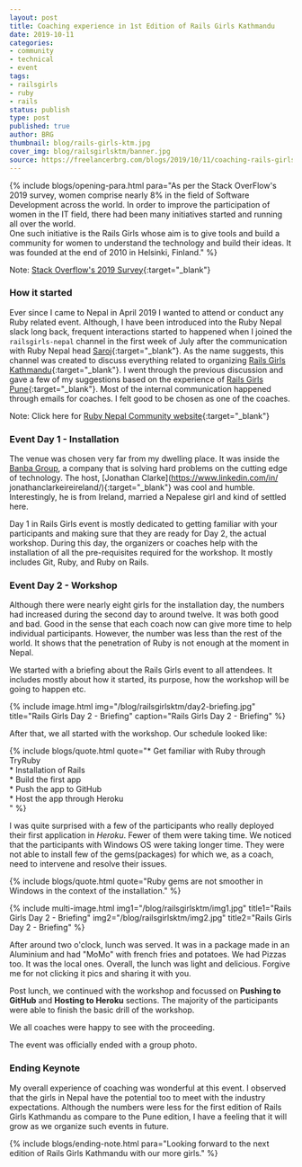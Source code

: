 ```yaml
---
layout: post
title: Coaching experience in 1st Edition of Rails Girls Kathmandu
date: 2019-10-11
categories:
- community
- technical
- event
tags:
- railsgirls
- ruby
- rails
status: publish
type: post
published: true
author: BRG
thumbnail: blog/rails-girls-ktm.jpg
cover_img: blog/railsgirlsktm/banner.jpg
source: https://freelancerbrg.com/blogs/2019/10/11/coaching-rails-girls-ktm/
---
```


{% include blogs/opening-para.html
            para="As per the Stack OverFlow's 2019 survey, women comprise nearly 8% in the field of Software Development across the world. In order to improve the participation of women in the IT field, there had been many initiatives started and running all over the world.
            <br>One such initiative is the Rails Girls whose aim is to give tools and build a community for women to understand the technology and build their ideas. It was founded at the end of 2010 in Helsinki, Finland."
%}

Note: [Stack Overflow's 2019 Survey](https://insights.stackoverflow.com/survey/2019#developer-profile-_-gender){:target="_blank"}

### How it started

Ever since I came to Nepal in April 2019 I wanted to attend or conduct any Ruby related event. Although, I have been introduced
into the Ruby Nepal slack long back, frequent interactions started to happened when I joined the `railsgirls-nepal` channel in the first week of July after the communication with Ruby Nepal head [Saroj](https://twitter.com/zoraslapen){:target="_blank"}.
As the name suggests, this channel was created to discuss everything related to organizing [Rails Girls Kathmandu](http://railsgirls.com/kathmandu){:target="_blank"}. I went through the previous discussion and gave a few of my suggestions based on the experience of [Rails Girls Pune](http://railsgirls.com/pune){:target="_blank"}. Most of the internal communication happened through emails for coaches. I felt good to be chosen as one of the coaches.

Note: Click here for [Ruby Nepal Community website](http://rubynepal.org){:target="_blank"}

### Event Day 1 - Installation

The venue was chosen very far from my dwelling place. It was inside the [Banba Group](https://www.banbagroup.com/), a company that
is solving hard problems on the cutting edge of technology. The host, [Jonathan Clarke](https://www.linkedin.com/in/
jonathanclarkeireireland/){:target="_blank"} was cool and humble. Interestingly, he is from Ireland, married a Nepalese girl and kind of settled here.

Day 1 in Rails Girls event is mostly dedicated to getting familiar with your participants and making sure that they are ready for Day 2, the actual workshop. During this day, the organizers or coaches help with the installation of all the pre-requisites required for the workshop. It mostly includes Git, Ruby, and Ruby on Rails.

### Event Day 2 - Workshop

Although there were nearly eight girls for the installation day, the numbers had increased during the second day to around twelve.
It was both good and bad. Good in the sense that each coach now can give more time to help individual participants. However, the number was less than the rest of the world. It shows that the penetration of Ruby is not enough at the moment in Nepal.

We started with a briefing about the Rails Girls event to all attendees. It includes mostly about how it started, its purpose, how the workshop will be going to happen etc.

{% include image.html
           img="/blog/railsgirlsktm/day2-briefing.jpg"
           title="Rails Girls Day 2 - Briefing"
           caption="Rails Girls Day 2 - Briefing"
%}

After that, we all started with the workshop. Our schedule looked like:

{% include blogs/quote.html
           quote="* Get familiar with Ruby through TryRuby<br>
                  * Installation of Rails<br>
                  * Build the first app<br>
                  * Push the app to GitHub<br>
                  * Host the app through Heroku<br>"
%}

I was quite surprised with a few of the participants who really deployed their first application in _Heroku_. Fewer of them were taking time. We noticed that the participants with Windows OS were taking longer time. They were not able to install few of the gems(packages) for which we, as a coach, need to intervene and resolve their issues.

{% include blogs/quote.html
           quote="Ruby gems are not smoother in Windows in the context of the installation."
%}

{% include multi-image.html
           img1="/blog/railsgirlsktm/img1.jpg"
           title1="Rails Girls Day 2 - Briefing"
           img2="/blog/railsgirlsktm/img2.jpg"
           title2="Rails Girls Day 2 - Briefing"
%}

After around two o'clock, lunch was served. It was in a package made in an Aluminium and had "MoMo" with french fries and potatoes.
We had Pizzas too. It was the local ones. Overall, the lunch was light and delicious. Forgive me for not clicking it pics and sharing it with you.

Post lunch, we continued with the workshop and focussed on __Pushing to GitHub__ and __Hosting to Heroku__ sections. The majority of the participants were able to finish the basic drill of the workshop.

We all coaches were happy to see with the proceeding.

The event was officially ended with a group photo.

### Ending Keynote

My overall experience of coaching was wonderful at this event. I observed that the girls in Nepal have the potential too to meet with the industry expectations. Although the numbers were less for the first edition of Rails Girls Kathmandu as compare to the Pune edition, I have a feeling that it will grow as we organize such events in future.

{% include blogs/ending-note.html
           para="Looking forward to the next edition of Rails Girls Kathmandu with our more girls."
%}
